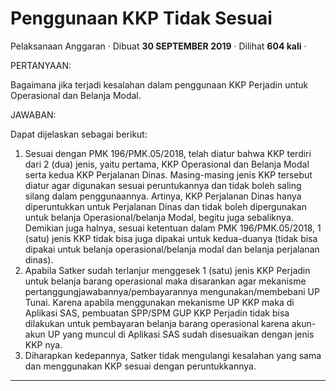 Penggunaan KKP Tidak Sesuai
===========================

Pelaksanaan Anggaran · Dibuat **30 SEPTEMBER 2019** · Dilihat **604 kali** ·

PERTANYAAN:

Bagaimana jika terjadi kesalahan dalam penggunaan KKP Perjadin untuk Operasional dan Belanja Modal.

JAWABAN:

Dapat dijelaskan sebagai berikut:

1.  Sesuai dengan PMK 196/PMK.05/2018, telah diatur bahwa KKP terdiri dari 2 (dua) jenis, yaitu pertama, KKP Operasional dan Belanja Modal serta kedua KKP Perjalanan Dinas. Masing-masing jenis KKP tersebut diatur agar digunakan sesuai peruntukannya dan tidak boleh saling silang dalam penggunaannya. Artinya, KKP Perjalanan Dinas hanya diperuntukkan untuk Perjalanan Dinas dan tidak boleh dipergunakan untuk belanja Operasional/belanja Modal, begitu juga sebaliknya. Demikian juga halnya, sesuai ketentuan dalam PMK 196/PMK.05/2018, 1 (satu) jenis KKP tidak bisa juga dipakai untuk kedua-duanya (tidak bisa dipakai untuk belanja operasional/belanja modal dan belanja perjalanan dinas).
2.  Apabila Satker sudah terlanjur menggesek 1 (satu) jenis KKP Perjadin untuk belanja barang operasional maka disarankan agar mekanisme pertanggungjawabannya/pembayarannya mengunakan/membebani UP Tunai. Karena apabila menggunakan mekanisme UP KKP maka di Aplikasi SAS, pembuatan SPP/SPM GUP KKP Perjadin tidak bisa dilakukan untuk pembayaran belanja barang operasional karena akun-akun UP yang muncul di Aplikasi SAS sudah disesuaikan dengan jenis KKP nya.
3.  Diharapkan kedepannya, Satker tidak mengulangi kesalahan yang sama dan menggunakan KKP sesuai dengan peruntukkannya.

  
  
  

* * *